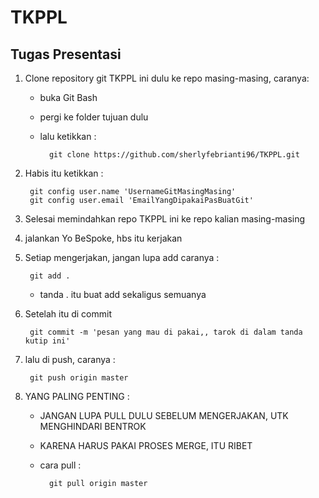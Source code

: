 TKPPL
=====

Tugas Presentasi
--------------------------------------------------------------------------------------------------------------------------------------------
1. Clone repository git TKPPL ini dulu ke repo masing-masing, caranya:
	- buka Git Bash
	- pergi ke folder tujuan dulu
	- lalu ketikkan :
		
			git clone https://github.com/sherlyfebrianti96/TKPPL.git
		
2. Habis itu ketikkan :
	
		git config user.name 'UsernameGitMasingMasing'
		git config user.email 'EmailYangDipakaiPasBuatGit'
	
3. Selesai memindahkan repo TKPPL ini ke repo kalian masing-masing

4. jalankan Yo BeSpoke, hbs itu kerjakan

5. Setiap mengerjakan, jangan lupa add
	caranya :

		git add .
		
	- tanda . itu buat add sekaligus semuanya
	
6. Setelah itu di commit
	
		git commit -m 'pesan yang mau di pakai,, tarok di dalam tanda kutip ini'
	
7. lalu di push, caranya : 
	
		git push origin master

	
8. YANG PALING PENTING :
	- JANGAN LUPA PULL DULU SEBELUM MENGERJAKAN, UTK MENGHINDARI BENTROK
	- KARENA HARUS PAKAI PROSES MERGE, ITU RIBET
	
	- cara pull : 
		
			git pull origin master
		
